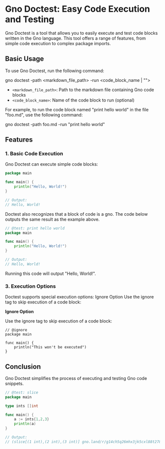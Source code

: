# Gno Doctest: Easy Code Execution and Testing

Gno Doctest is a tool that allows you to easily execute and test code blocks written in the Gno language. This tool offers a range of features, from simple code execution to complex package imports.

## Basic Usage

To use Gno Doctest, run the following command:

gno doctest -path <markdown_file_path> -run <code_block_name | "">

- `<markdown_file_path>`: Path to the markdown file containing Gno code blocks
- `<code_block_name>`: Name of the code block to run (optional)

For example, to run the code block named "print hello world" in the file "foo.md", use the following command:

gno doctest -path foo.md -run "print hello world"

## Features

### 1. Basic Code Execution

Gno Doctest can execute simple code blocks:

```go
package main

func main() {
    println("Hello, World!")
}

// Output:
// Hello, World!
```

Doctest also recognizes that a block of code is a gno. The code below outputs the same result as the example above.

```go
// @test: print hello world
package main

func main() {
    println("Hello, World!")
}

// Output:
// Hello, World!
```

Running this code will output "Hello, World!".

### 3. Execution Options

Doctest supports special execution options:
Ignore Option
Use the ignore tag to skip execution of a code block:

**Ignore Option**

Use the ignore tag to skip execution of a code block:

```go,ignore
// @ignore
package main

func main() {
    println("This won't be executed")
}
```

## Conclusion

Gno Doctest simplifies the process of executing and testing Gno code snippets.

```go
// @test: slice
package main

type ints []int

func main() {
    a := ints{1,2,3}
    println(a)
}

// Output:
// (slice[(1 int),(2 int),(3 int)] gno.land/r/g14ch5q26mhx3jk5cxl88t278nper264ces4m8nt/run.ints)
```
